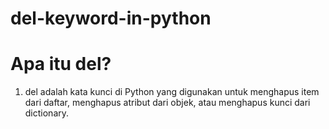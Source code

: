 # del-keyword-in-python

# Apa itu del?
1. del adalah kata kunci di Python yang digunakan untuk menghapus item dari daftar, menghapus atribut dari objek, atau menghapus kunci dari dictionary.
